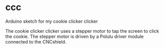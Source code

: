 # ccc
Arduino sketch for my cookie clicker clicker

The cookie clicker clicker uses a stepper motor to tap the screen to click the cookie. The stepper motor is driven by a Polulu driver module connected to the CNCshield.
